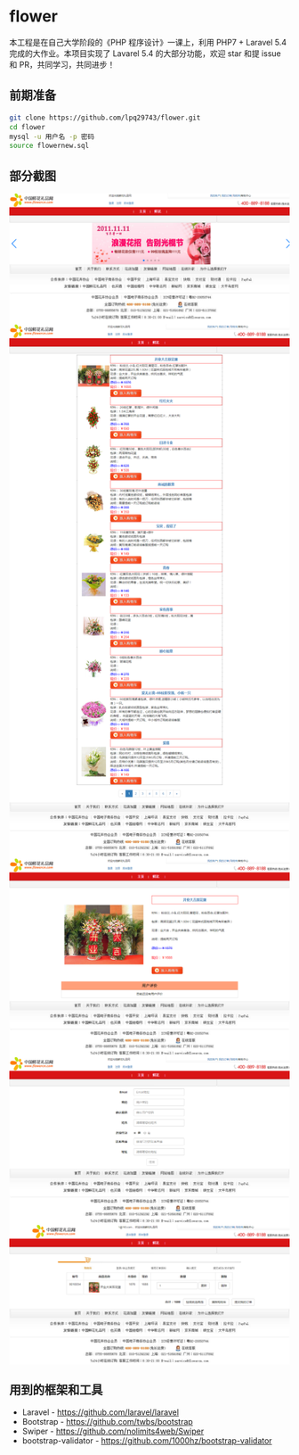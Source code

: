 # flower

本工程是在自己大学阶段的《PHP 程序设计》一课上，利用 PHP7 + Laravel 5.4 完成的大作业。本项目实现了 Lavarel 5.4 的大部分功能，欢迎 star 和提 issue 和 PR，共同学习，共同进步！

## 前期准备

```bash
git clone https://github.com/lpq29743/flower.git
cd flower
mysql -u 用户名 -p 密码
source flowernew.sql
```

## 部分截图

<img src="https://github.com/lpq29743/flower/blob/master/screenshots/flower.png" weight="100" alt="鲜花网" align=center />
<img src="https://github.com/lpq29743/flower/blob/master/screenshots/showflower.png" weight="100" alt="显示鲜花" align=center />
<img src="https://github.com/lpq29743/flower/blob/master/screenshots/flowerdetail.png" weight="100" alt="鲜花详情" align=center />
<img src="https://github.com/lpq29743/flower/blob/master/screenshots/register.png" weight="100" alt="注册" align=center />
<img src="https://github.com/lpq29743/flower/blob/master/screenshots/shoplist.png" weight="100" alt="购物车" align=center />

## 用到的框架和工具

* Laravel - https://github.com/laravel/laravel
* Bootstrap - https://github.com/twbs/bootstrap
* Swiper - https://github.com/nolimits4web/Swiper
* bootstrap-validator - https://github.com/1000hz/bootstrap-validator